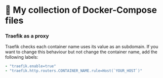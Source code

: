 # 🐋 My collection of Docker-Compose files

### Traefik as a proxy
Traefik checks each container name uses its value as an subdomain. If you want to change this behaviour but not change the container name, add the following labels:

```yaml
- "traefik.enable=true"
- "traefik.http.routers.CONTAINER_NAME.rule=Host(`YOUR_HOST`)"
```